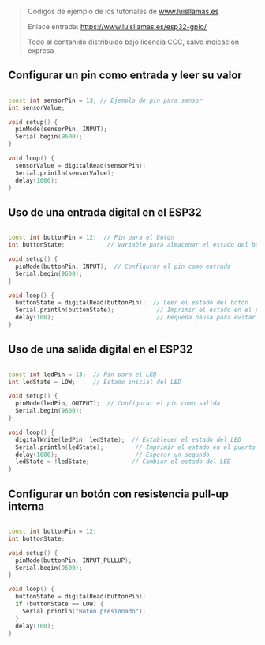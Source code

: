 > Códigos de ejemplo de los tutoriales de www.luisllamas.es
>
> Enlace entrada: https://www.luisllamas.es/esp32-gpio/
>
> Todo el contenido distribuido bajo licencia CCC, salvo indicación expresa


## Configurar un pin como entrada y leer su valor
```cpp
const int sensorPin = 13; // Ejemplo de pin para sensor
int sensorValue;

void setup() {
  pinMode(sensorPin, INPUT);
  Serial.begin(9600);
}

void loop() {
  sensorValue = digitalRead(sensorPin);
  Serial.println(sensorValue);
  delay(1000);
}
```



## Uso de una entrada digital en el ESP32
```cpp
const int buttonPin = 12;  // Pin para el botón
int buttonState;            // Variable para almacenar el estado del botón

void setup() {
  pinMode(buttonPin, INPUT);  // Configurar el pin como entrada
  Serial.begin(9600);
}

void loop() {
  buttonState = digitalRead(buttonPin);  // Leer el estado del botón
  Serial.println(buttonState);            // Imprimir el estado en el puerto serie
  delay(100);                             // Pequeña pausa para evitar lecturas erráticas
}
```



## Uso de una salida digital en el ESP32
```cpp
const int ledPin = 13;  // Pin para el LED
int ledState = LOW;     // Estado inicial del LED

void setup() {
  pinMode(ledPin, OUTPUT);  // Configurar el pin como salida
  Serial.begin(9600);
}

void loop() {
  digitalWrite(ledPin, ledState);  // Establecer el estado del LED
  Serial.println(ledState);         // Imprimir el estado en el puerto serie
  delay(1000);                      // Esperar un segundo
  ledState = !ledState;            // Cambiar el estado del LED
}
```



## Configurar un botón con resistencia pull-up interna
```cpp
const int buttonPin = 12;
int buttonState;

void setup() {
  pinMode(buttonPin, INPUT_PULLUP);
  Serial.begin(9600);
}

void loop() {
  buttonState = digitalRead(buttonPin);
  if (buttonState == LOW) {
    Serial.println("Botón presionado");
  }
  delay(100);
}
```


